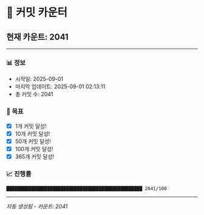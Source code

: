 # 🔢 커밋 카운터

## 현재 카운트: 2041

---

### 📊 정보
- 시작일: 2025-09-01
- 마지막 업데이트: 2025-09-01 02:13:11
- 총 커밋 수: 2041

### 🎯 목표
- [x] 1개 커밋 달성!
- [x] 10개 커밋 달성!
- [x] 50개 커밋 달성!
- [x] 100개 커밋 달성!
- [x] 365개 커밋 달성!

### 📈 진행률
```
██████████████████████████████████████████████████ 2041/100
```

---
*자동 생성됨 - 카운트: 2041*
